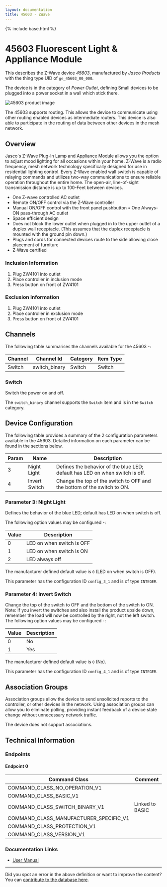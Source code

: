 ```yaml
---
layout: documentation
title: 45603 - ZWave
---
```


{% include base.html %}

# 45603 Fluorescent Light & Appliance Module
This describes the Z-Wave device *45603*, manufactured by *Jasco Products* with the thing type UID of ```ge_45603_00_000```.

The device is in the category of *Power Outlet*, defining Small devices to be plugged into a power socket in a wall which stick there.

![45603 product image](https://www.cd-jackson.com/zwave_device_uploads/42/42_default.png)


The 45603 supports routing. This allows the device to communicate using other routing enabled devices as intermediate routers.  This device is also able to participate in the routing of data between other devices in the mesh network.

## Overview

Jasco's Z-Wave Plug-In Lamp and Appliance Module allows you the option to adjust mood lighting for all occasions within your home. Z-Wave is a radio frequency, mesh network technology specifically designed for use in residential lighting control. Every Z-Wave enabled wall switch is capable of relaying commands and utilizes two-way communications to ensure reliable operation throughout the entire home. The open-air, line-of-sight transmission distance is up to 100-Feet between devices.

  * One Z-wave controlled AC outlet
  * Remote ON/OFF control via the Z-Wave controller
  * Manual ON/OFF control with the front panel pushbutton • One Always-ON pass-through AC outlet
  * Space efficient design
  * Does not block the lower outlet when plugged in to the upper outlet of a duplex wall receptacle. (This assumes that the duplex receptacle is mounted with the ground pin down.)
  * Plugs and cords for connected devices route to the side allowing close placement of furniture
  * Z-Wave certified

### Inclusion Information

  1. Plug ZW4101 into outlet
  2. Place controller in inclusion mode
  3. Press button on front of ZW4101

### Exclusion Information

  1. Plug ZW4101 into outlet
  2. Place controller in exclusion mode
  3. Press button on front of ZW4101

## Channels

The following table summarises the channels available for the 45603 -:

| Channel | Channel Id | Category | Item Type |
|---------|------------|----------|-----------|
| Switch | switch_binary | Switch | Switch | 

### Switch

Switch the power on and off.

The ```switch_binary``` channel supports the ```Switch``` item and is in the ```Switch``` category.



## Device Configuration

The following table provides a summary of the 2 configuration parameters available in the 45603.
Detailed information on each parameter can be found in the sections below.

| Param | Name  | Description |
|-------|-------|-------------|
| 3 | Night Light | Defines the behavior of the blue LED; default has LED on when switch is off. |
| 4 | Invert Switch | Change the top of the switch to OFF and the bottom of the switch to ON. |

### Parameter 3: Night Light

Defines the behavior of the blue LED; default has LED on when switch is off.

The following option values may be configured -:

| Value  | Description |
|--------|-------------|
| 0 | LED on when switch is OFF |
| 1 | LED on when switch is ON |
| 2 | LED always off |

The manufacturer defined default value is ```0``` (LED on when switch is OFF).

This parameter has the configuration ID ```config_3_1``` and is of type ```INTEGER```.


### Parameter 4: Invert Switch

Change the top of the switch to OFF and the bottom of the switch to ON.
Note: If you invert the switches and also install the product upside down, remember the load will now be controlled by the right, not the left switch.
The following option values may be configured -:

| Value  | Description |
|--------|-------------|
| 0 | No |
| 1 | Yes |

The manufacturer defined default value is ```0``` (No).

This parameter has the configuration ID ```config_4_1``` and is of type ```INTEGER```.


## Association Groups

Association groups allow the device to send unsolicited reports to the controller, or other devices in the network. Using association groups can allow you to eliminate polling, providing instant feedback of a device state change without unnecessary network traffic.

The device does not support associations.
## Technical Information

### Endpoints

#### Endpoint 0

| Command Class | Comment |
|---------------|---------|
| COMMAND_CLASS_NO_OPERATION_V1| |
| COMMAND_CLASS_BASIC_V1| |
| COMMAND_CLASS_SWITCH_BINARY_V1| Linked to BASIC|
| COMMAND_CLASS_MANUFACTURER_SPECIFIC_V1| |
| COMMAND_CLASS_PROTECTION_V1| |
| COMMAND_CLASS_VERSION_V1| |

### Documentation Links

* [User Manual](https://www.cd-jackson.com/zwave_device_uploads/42/45603-Manual-Eng.pdf)

---

Did you spot an error in the above definition or want to improve the content?
You can [contribute to the database here](http://www.cd-jackson.com/index.php/zwave/zwave-device-database/zwave-device-list/devicesummary/42).
